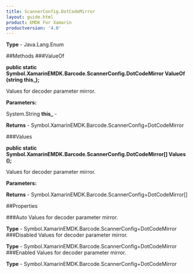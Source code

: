 ```yaml
---
title: ScannerConfig.DotCodeMirror
layout: guide.html
product: EMDK For Xamarin 
productversion: '4.0' 
---
```


    

**Type** - Java.Lang.Enum

##Methods
###ValueOf

**public static Symbol.XamarinEMDK.Barcode.ScannerConfig.DotCodeMirror ValueOf (string this_);**

Values for decoder parameter mirror.

**Parameters:**

System.String **this_**  - 
        

**Returns** - Symbol.XamarinEMDK.Barcode.ScannerConfig+DotCodeMirror

###Values

**public static Symbol.XamarinEMDK.Barcode.ScannerConfig.DotCodeMirror[] Values ();**

Values for decoder parameter mirror.

**Parameters:**

**Returns** - Symbol.XamarinEMDK.Barcode.ScannerConfig+DotCodeMirror[]

##Properties

###Auto
Values for decoder parameter mirror.

**Type** - Symbol.XamarinEMDK.Barcode.ScannerConfig+DotCodeMirror
###Disabled
Values for decoder parameter mirror.

**Type** - Symbol.XamarinEMDK.Barcode.ScannerConfig+DotCodeMirror
###Enabled
Values for decoder parameter mirror.

**Type** - Symbol.XamarinEMDK.Barcode.ScannerConfig+DotCodeMirror
